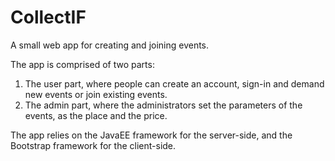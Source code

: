 # CollectIF
A small web app for creating and joining events.

The app is comprised of two parts: 
1.  The user part, where people can create an account, sign-in and demand new events or join existing events.
2.  The admin part, where the administrators set the parameters of the events, as the place and the price.

The app relies on the JavaEE framework for the server-side, and the Bootstrap framework for the client-side.
